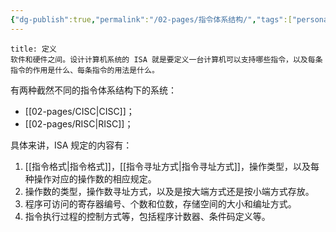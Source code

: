 ```yaml
---
{"dg-publish":true,"permalink":"/02-pages/指令体系结构/","tags":["personal/blog","计算机组成原理/概述"]}
---
```


```ad-info
title: 定义
软件和硬件之间。设计计算机系统的 ISA 就是要定义一台计算机可以支持哪些指令，以及每条指令的作用是什么、每条指令的用法是什么。
```

有两种截然不同的指令体系结构下的系统：
 - [[02-pages/CISC\|CISC]]；
 - [[02-pages/RISC\|RISC]]；

具体来讲，ISA 规定的内容有：
1. [[指令格式\|指令格式]]，[[指令寻址方式\|指令寻址方式]]，操作类型，以及每种操作对应的操作数的相应规定。
2. 操作数的类型，操作数寻址方式，以及是按大端方式还是按小端方式存放。
3. 程序可访问的寄存器编号、个数和位数，存储空间的大小和编址方式。
4. 指令执行过程的控制方式等，包括程序计数器、条件码定义等。